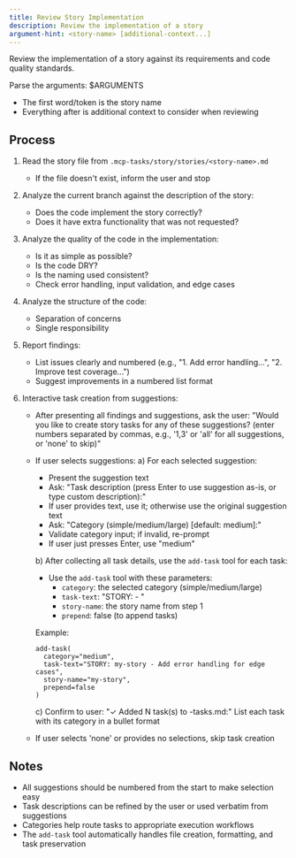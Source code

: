 ```yaml
---
title: Review Story Implementation
description: Review the implementation of a story
argument-hint: <story-name> [additional-context...]
---
```


Review the implementation of a story against its requirements and code quality standards.

Parse the arguments: $ARGUMENTS
- The first word/token is the story name
- Everything after is additional context to consider when reviewing

## Process

1. Read the story file from `.mcp-tasks/story/stories/<story-name>.md`
   - If the file doesn't exist, inform the user and stop

2. Analyze the current branch against the description of the story:
   - Does the code implement the story correctly?
   - Does it have extra functionality that was not requested?

3. Analyze the quality of the code in the implementation:
   - Is it as simple as possible?
   - Is the code DRY?
   - Is the naming used consistent?
   - Check error handling, input validation, and edge cases

4. Analyze the structure of the code:
   - Separation of concerns
   - Single responsibility

5. Report findings:
   - List issues clearly and numbered (e.g., "1. Add error handling...", "2. Improve test coverage...")
   - Suggest improvements in a numbered list format

6. Interactive task creation from suggestions:
   - After presenting all findings and suggestions, ask the user:
     "Would you like to create story tasks for any of these suggestions? (enter numbers separated by commas, e.g., '1,3' or 'all' for all suggestions, or 'none' to skip)"

   - If user selects suggestions:
     a) For each selected suggestion:
        - Present the suggestion text
        - Ask: "Task description (press Enter to use suggestion as-is, or type custom description):"
        - If user provides text, use it; otherwise use the original suggestion text
        - Ask: "Category (simple/medium/large) [default: medium]:"
        - Validate category input; if invalid, re-prompt
        - If user just presses Enter, use "medium"

     b) After collecting all task details, use the `add-task` tool for each task:
        - Use the `add-task` tool with these parameters:
          - `category`: the selected category (simple/medium/large)
          - `task-text`: "STORY: <story-name> - <task description>"
          - `story-name`: the story name from step 1
          - `prepend`: false (to append tasks)

        Example:
        ```
        add-task(
          category="medium",
          task-text="STORY: my-story - Add error handling for edge cases",
          story-name="my-story",
          prepend=false
        )
        ```

     c) Confirm to user:
        "✓ Added N task(s) to <story-name>-tasks.md:"
        List each task with its category in a bullet format

   - If user selects 'none' or provides no selections, skip task creation

## Notes

- All suggestions should be numbered from the start to make selection easy
- Task descriptions can be refined by the user or used verbatim from suggestions
- Categories help route tasks to appropriate execution workflows
- The `add-task` tool automatically handles file creation, formatting, and task preservation
